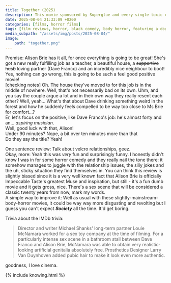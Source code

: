 ```yaml
---
title: Together (2025)
description: This movie sponsored by Superglue and every single toxic couple you've ever met
date: 2025-08-04 21:33:09 +0200
categories: [films, horror films]
tags: [film reviews, horror, black comedy, body horror, featuring a dog, the writer's barely-disguised fetish, it's a metaphor d'uh, let's die our way out, long hair is scary, middleofnowherecore, pretty metal, secret comedy movie, why would you touch that, wrong place wrong face, they say the title]
media_subpath: "/assets/img/posts/2025-08-04/"
image:
    path: "together.png"
---
```

<span class="reviewsection">Premise:</span> Alison Brie has it all, for once everything is going to be great! She's got a new really fulfilling job as a teacher, a beautiful house, a ~~supportive husb~~ loving partner (Dave Franco) and an incredibly nice neighbour to boot! Yes, nothing can go wrong, this is going to be such a feel good positive movie!<br/>[checking notes] Oh. The house they've moved to for this job is in the middle of nowhere. Well, that's not necessarily bad on its own. Uhm, and you say the couple argue a lot and in their own way they really resent each other? Well, yeah... What's that about Dave drinking something weird in the forest and how he suddenly feels compelled to be way too close to Ms Brie for comfort...?<br/>Er, let's focus on the positive, like Dave Franco's job: he's almost forty and an... *aspiring musician*.<br/>Well, good luck with that, Alison!<br/>
<span class="reviewsection">Under 90 minutes?</span> Nope, a bit over ten minutes more than that<br/>
<span class="reviewsection">Do they say the title?</span> Yeah!

<span class="reviewsection">One sentence review:</span> Talk about velcro relationships, geez.<br/>
<span class="reviewsection">Okay, more:</span> Yeah this was *very* fun and surprisingly funny. I honestly didn't know I was in for some horror comedy and they really nail the tone there: it somehow manages to juggle with the relationship issues, the silly jokes and the uh, sticky situation they find themselves in. You can think this review is slightly biased since it is a very well known fact that Alison Brie is officially Impeccable Taste's greatest Muse and inspiration, but still - it's a fun dumb movie and it gets gross, nice. There's a sex scene that will be considered a classic twenty years from now, mark my words.<br/>
<span class="reviewsection">A simple way to improve it:</span> Well as usual with these slightly-mainstream-body-horror movies, it could be way way more disgusting and revolting but I guess you can't expect ***Society*** all the time. It'd get boring.

<span class="reviewsection">Trivia about the IMDb trivia:</span>
> Director and writer Michael Shanks' long-term partner Louie McNamara worked for a sex toy company at the time of filming. For a particularly intense sex scene in a bathroom stall between Dave Franco and Alison Brie, McNamara was able to obtain very realistic-looking artificial genitalia absolutely free. Prosthetics Designer Larry Van Duynhoven added pubic hair to make it look even more authentic.

goodness, I love cinema.

{% include knowing.html %}
